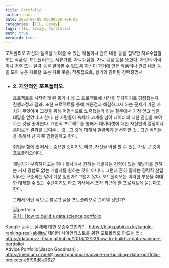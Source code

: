 ```yaml
---
title: Portfolio
author: east
date: 2022-09-05 00:00:00 +09:00
categories: [TIL, Essay]
tags: [TIL, Essay, Portfolio]
math: true
mermaid: true
---
```


포트폴리오
자신의 실력을 보여줄 수 있는 작품이나 관련 내용 등을 집약한 자료수집철 또는 작품집. 포트폴리오는 서류가방, 자료수집철, 자료 묶음 등을 뜻한다. 자신의 이력이나 경력 또는 실력 등을 알아볼 수 있도록 자신이 과거에 만든 작품이나 관련 내용 등을 모아 놓은 자료철 또는 자료 묶음, 작품집으로, 실기와 관련된 경력증명서

- ### 2. 개인적인 포트폴리오.
  
  프로젝트를 시작하게 된 동기나 왜 그 프로젝트에 시간을 투자하기로 경정했는지. 진행과정과 결과. 또한 프로젝트를 통해 배운점과 해결하고자 하는 문제가 가진 가치가 무엇이며 그것을 위해 어떤식으로 노력했는가 라는 질문에서 가정 얻고 싶은 대답을 얻었다고 한다. 난 사람들이 숙제나 과제를 넘어 데이터에 대한 관심을 보여주는 것을 좋아한다. 개인적 프로젝트를 통해서 데이터셋에 대한 자신만의 열정이나 흥미로운 결과를 보여주는 것.. 그 것에 대해서 깔끔하게 문서화한 것.. 그런 작업들을 통해서 난 자주 감탄을하고 한다.

  취업을 함에 있어서도 중요한 것이기도 하고, 자신을 어필 할 수 있는 가장 큰 것이 포트폴리오이다.
  
  개발자가 부족하다고는 하나 회사에서 원하는 개발자는 경험이 있는 개발자를 원하는 거지 경험도 없는 개발자를 원하는 것이 아니다.
  그런데 흔히 말하는 경력직 신입이라는 모순되는 말이 쉬운 일인가? 그렇지 않다. 포트폴리오는 이러한 부분을 최대한 대체할 수 있는 수단이기도 하고 회사에서 조차 최근에 한 프로젝트에 묻는다고 한다.
  
  그래서 어떤 식으로 블로그 글을 포트폴리오로 그려낼 것인가?
   
  
  ![portfolio](https://user-images.githubusercontent.com/77319450/188658151-2d01db09-8643-4844-a0f9-d03226550502.png)  
  [출처 : How to build a data science portfolio](https://towardsdatascience.com/how-to-build-a-data-science-portfolio-5f566517c79c)
  

Kaggle 등수는 실력에 대한 보증수표인가? - https://blog.pabii.co.kr/kaggle-ranking-real-ability/  데이터 사이언티스트를 위한 포트폴리오 만드는 법 : https://databuzz-team.github.io/2018/12/23/how-to-build-a-data-science-portfolio/  
Advice Portfolio(Jason Goodman)  : https://medium.com/@jasonkgoodman/advice-on-building-data-portfolio-projects-c5f96d8a0627  

